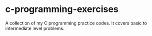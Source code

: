 # c-programming-exercises
A collection of my C programming practice codes. It covers basic to intermediate level problems.
